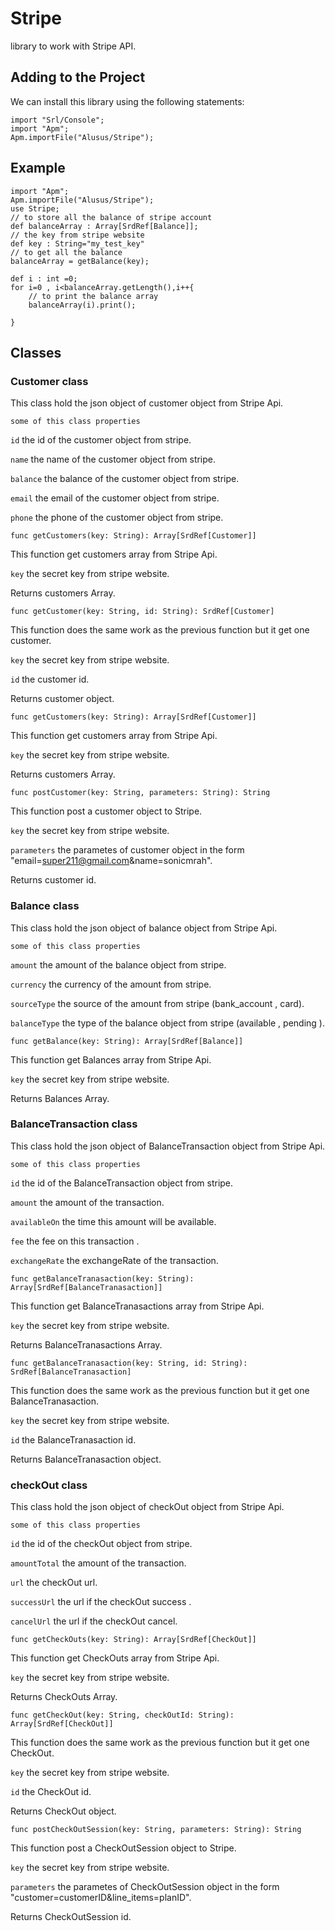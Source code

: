 # Stripe
library to work with Stripe API.

## Adding to the Project

We can install this library using the following statements:
```
import "Srl/Console";
import "Apm";
Apm.importFile("Alusus/Stripe");
```
## Example

```
import "Apm";
Apm.importFile("Alusus/Stripe");
use Stripe;
// to store all the balance of stripe account 
def balanceArray : Array[SrdRef[Balance]];
// the key from stripe website
def key : String="my_test_key"
// to get all the balance 
balanceArray = getBalance(key);

def i : int =0;
for i=0 , i<balanceArray.getLength(),i++{
    // to print the balance array
    balanceArray(i).print();

}
```
## Classes

### Customer class 

This class hold the json object of customer object from Stripe Api.

```
some of this class properties
```

`id` the id of the customer object from stripe.

`name` the name of the customer object from stripe.

`balance` the balance of the customer object from stripe.

`email` the email of the customer object from stripe.

`phone` the phone of the customer object from stripe.

```
func getCustomers(key: String): Array[SrdRef[Customer]]
```

This function get customers array from Stripe Api.

`key` the secret key from stripe website.

Returns customers Array.

```
func getCustomer(key: String, id: String): SrdRef[Customer]
```

This function does the same work as the previous function but it get one customer.

`key` the secret key from stripe website.

`id` the customer id.

Returns customer object.

```
func getCustomers(key: String): Array[SrdRef[Customer]]
```

This function get customers array from Stripe Api.

`key` the secret key from stripe website.

Returns customers Array.

```
func postCustomer(key: String, parameters: String): String
```

This function post a customer object to Stripe.

`key` the secret key from stripe website.

`parameters` the parametes of customer object in the form "email=super211@gmail.com&name=sonicmrah".

Returns customer id.



### Balance class

This class hold the json object of balance object from Stripe Api.

```
some of this class properties
```

`amount` the amount of the balance object from stripe.

`currency` the currency of the amount from stripe.

`sourceType` the source of the amount  from stripe (bank_account , card).

`balanceType` the type of the balance object from stripe (available , pending ).


```
func getBalance(key: String): Array[SrdRef[Balance]]
```

This function get Balances array from Stripe Api.

`key` the secret key from stripe website.

Returns Balances Array.



### BalanceTransaction class

This class hold the json object of BalanceTransaction object from Stripe Api.

```
some of this class properties
```

`id` the id of the BalanceTransaction object from stripe.

`amount` the amount of the transaction.

`availableOn` the time this amount will be available.

`fee` the fee on this transaction .

`exchangeRate` the exchangeRate of the transaction.

```
func getBalanceTranasaction(key: String): Array[SrdRef[BalanceTranasaction]]
```

This function get BalanceTranasactions array from Stripe Api.

`key` the secret key from stripe website.

Returns BalanceTranasactions Array.

```
func getBalanceTranasaction(key: String, id: String): SrdRef[BalanceTranasaction]
```

This function does the same work as the previous function but it get one BalanceTranasaction.

`key` the secret key from stripe website.

`id` the BalanceTranasaction id.

Returns BalanceTranasaction object.



### checkOut class

This class hold the json object of checkOut object from Stripe Api.

```
some of this class properties
```

`id` the id of the checkOut object from stripe.

`amountTotal` the amount of the transaction.

`url` the checkOut url.

`successUrl` the url if the checkOut success .

`cancelUrl` the url if the checkOut cancel.

```
func getCheckOuts(key: String): Array[SrdRef[CheckOut]] 
```

This function get CheckOuts array from Stripe Api.

`key` the secret key from stripe website.

Returns CheckOuts Array.

```
func getCheckOut(key: String, checkOutId: String): Array[SrdRef[CheckOut]]
```

This function does the same work as the previous function but it get one CheckOut.

`key` the secret key from stripe website.

`id` the CheckOut id.

Returns CheckOut object.

```
func postCheckOutSession(key: String, parameters: String): String
```

This function post a CheckOutSession object to Stripe.

`key` the secret key from stripe website.

`parameters` the parametes of CheckOutSession object in the form "customer=customerID&line_items=planID".

Returns CheckOutSession id.
